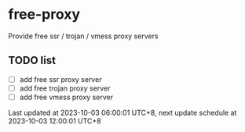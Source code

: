 
# free-proxy
Provide free ssr / trojan / vmess proxy servers


## TODO list
- [ ] add free ssr proxy server
- [ ] add free trojan proxy server
- [ ] add free vmess proxy server

Last updated at 2023-10-03 06:00:01 UTC+8, next update schedule at 2023-10-03 12:00:01 UTC+8

